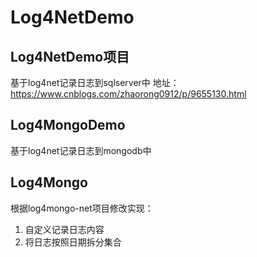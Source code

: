 # Log4NetDemo
## Log4NetDemo项目
基于log4net记录日志到sqlserver中
地址：https://www.cnblogs.com/zhaorong0912/p/9655130.html

## Log4MongoDemo

基于log4net记录日志到mongodb中

## Log4Mongo

根据log4mongo-net项目修改实现：

1. 自定义记录日志内容
2. 将日志按照日期拆分集合
